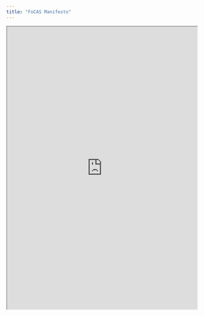 ```yaml
---
title: "FoCAS Manifesto"
---
```



<iframe height="750" width="100%" src="https://ewelton.github.io/ktest/wiki.html#FoCAS%20Manifesto"></iframe>
